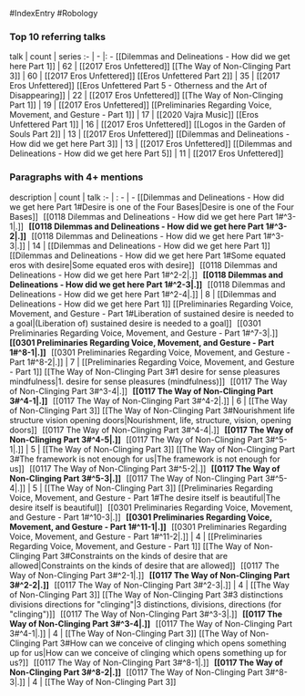 #IndexEntry #Robology

### Top 10 referring talks
talk | count | series
:- | - |: -
[[Dilemmas and Delineations - How did we get here Part 1]] | 62 | [[2017 Eros Unfettered]]
[[The Way of Non-Clinging Part 3]] | 60 | [[2017 Eros Unfettered]]
[[Eros Unfettered Part 2]] | 35 | [[2017 Eros Unfettered]]
[[Eros Unfettered Part 5 - Otherness and the Art of Disappearing]] | 22 | [[2017 Eros Unfettered]]
[[The Way of Non-Clinging Part 1]] | 19 | [[2017 Eros Unfettered]]
[[Preliminaries Regarding Voice, Movement, and Gesture - Part 1]] | 17 | [[2020 Vajra Music]]
[[Eros Unfettered Part 1]] | 16 | [[2017 Eros Unfettered]]
[[Logos in the Garden of Souls Part 2]] | 13 | [[2017 Eros Unfettered]]
[[Dilemmas and Delineations - How did we get here Part 3]] | 13 | [[2017 Eros Unfettered]]
[[Dilemmas and Delineations - How did we get here Part 5]] | 11 | [[2017 Eros Unfettered]]

### Paragraphs with 4+ mentions
description | count | talk
:- | : - | -
[[Dilemmas and Delineations - How did we get here Part 1#Desire is one of the Four Bases\|Desire is one of the Four Bases]] &nbsp;&nbsp;[[0118 Dilemmas and Delineations - How did we get here Part 1#^3-1\|.]] &nbsp; **[[0118 Dilemmas and Delineations - How did we get here Part 1#^3-2\|.]]** &nbsp; [[0118 Dilemmas and Delineations - How did we get here Part 1#^3-3\|.]] | 14 | [[Dilemmas and Delineations - How did we get here Part 1]]
[[Dilemmas and Delineations - How did we get here Part 1#Some equated eros with desire\|Some equated eros with desire]] &nbsp;&nbsp;[[0118 Dilemmas and Delineations - How did we get here Part 1#^2-2\|.]] &nbsp; **[[0118 Dilemmas and Delineations - How did we get here Part 1#^2-3\|.]]** &nbsp; [[0118 Dilemmas and Delineations - How did we get here Part 1#^2-4\|.]] | 8 | [[Dilemmas and Delineations - How did we get here Part 1]]
[[Preliminaries Regarding Voice, Movement, and Gesture - Part 1#Liberation of sustained desire is needed to a goal\|(Liberation of) sustained desire is needed to a goal]] &nbsp;&nbsp;[[0301 Preliminaries Regarding Voice, Movement, and Gesture - Part 1#^7-3\|.]] &nbsp; **[[0301 Preliminaries Regarding Voice, Movement, and Gesture - Part 1#^8-1\|.]]** &nbsp; [[0301 Preliminaries Regarding Voice, Movement, and Gesture - Part 1#^8-2\|.]] | 7 | [[Preliminaries Regarding Voice, Movement, and Gesture - Part 1]]
[[The Way of Non-Clinging Part 3#1 desire for sense pleasures mindfulness\|1. desire for sense pleasures (mindfulness)]] &nbsp;&nbsp;[[0117 The Way of Non-Clinging Part 3#^3-4\|.]] &nbsp; **[[0117 The Way of Non-Clinging Part 3#^4-1\|.]]** &nbsp; [[0117 The Way of Non-Clinging Part 3#^4-2\|.]] | 6 | [[The Way of Non-Clinging Part 3]]
[[The Way of Non-Clinging Part 3#Nourishment life structure vision opening doors\|Nourishment, life, structure, vision, opening doors]] &nbsp;&nbsp;[[0117 The Way of Non-Clinging Part 3#^4-4\|.]] &nbsp; **[[0117 The Way of Non-Clinging Part 3#^4-5\|.]]** &nbsp; [[0117 The Way of Non-Clinging Part 3#^5-1\|.]] | 5 | [[The Way of Non-Clinging Part 3]]
[[The Way of Non-Clinging Part 3#The framework is not enough for us\|The framework is not enough for us]] &nbsp;&nbsp;[[0117 The Way of Non-Clinging Part 3#^5-2\|.]] &nbsp; **[[0117 The Way of Non-Clinging Part 3#^5-3\|.]]** &nbsp; [[0117 The Way of Non-Clinging Part 3#^5-4\|.]] | 5 | [[The Way of Non-Clinging Part 3]]
[[Preliminaries Regarding Voice, Movement, and Gesture - Part 1#The desire itself is beautiful\|The desire itself is beautiful]] &nbsp;&nbsp;[[0301 Preliminaries Regarding Voice, Movement, and Gesture - Part 1#^10-3\|.]] &nbsp; **[[0301 Preliminaries Regarding Voice, Movement, and Gesture - Part 1#^11-1\|.]]** &nbsp; [[0301 Preliminaries Regarding Voice, Movement, and Gesture - Part 1#^11-2\|.]] | 4 | [[Preliminaries Regarding Voice, Movement, and Gesture - Part 1]]
[[The Way of Non-Clinging Part 3#Constraints on the kinds of desire that are allowed\|Constraints on the kinds of desire that are allowed]] &nbsp;&nbsp;[[0117 The Way of Non-Clinging Part 3#^2-1\|.]] &nbsp; **[[0117 The Way of Non-Clinging Part 3#^2-2\|.]]** &nbsp; [[0117 The Way of Non-Clinging Part 3#^2-3\|.]] | 4 | [[The Way of Non-Clinging Part 3]]
[[The Way of Non-Clinging Part 3#3 distinctions divisions directions for "clinging"\|3 distinctions, divisions, directions (for "clinging")]] &nbsp;&nbsp;[[0117 The Way of Non-Clinging Part 3#^3-3\|.]] &nbsp; **[[0117 The Way of Non-Clinging Part 3#^3-4\|.]]** &nbsp; [[0117 The Way of Non-Clinging Part 3#^4-1\|.]] | 4 | [[The Way of Non-Clinging Part 3]]
[[The Way of Non-Clinging Part 3#How can we conceive of clinging which opens something up for us\|How can we conceive of clinging which opens something up for us?]] &nbsp;&nbsp;[[0117 The Way of Non-Clinging Part 3#^8-1\|.]] &nbsp; **[[0117 The Way of Non-Clinging Part 3#^8-2\|.]]** &nbsp; [[0117 The Way of Non-Clinging Part 3#^8-3\|.]] | 4 | [[The Way of Non-Clinging Part 3]]

